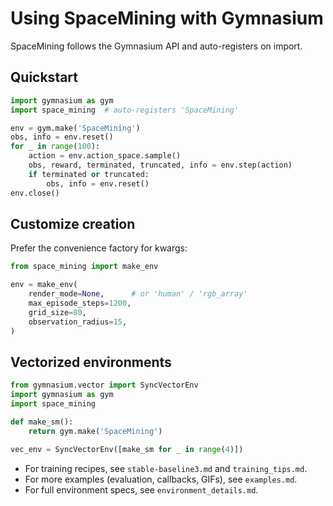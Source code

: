 # Using SpaceMining with Gymnasium

SpaceMining follows the Gymnasium API and auto-registers on import.

## Quickstart

```python
import gymnasium as gym
import space_mining  # auto-registers 'SpaceMining'

env = gym.make('SpaceMining')
obs, info = env.reset()
for _ in range(100):
    action = env.action_space.sample()
    obs, reward, terminated, truncated, info = env.step(action)
    if terminated or truncated:
        obs, info = env.reset()
env.close()
```

## Customize creation

Prefer the convenience factory for kwargs:

```python
from space_mining import make_env

env = make_env(
    render_mode=None,      # or 'human' / 'rgb_array'
    max_episode_steps=1200,
    grid_size=80,
    observation_radius=15,
)
```

## Vectorized environments

```python
from gymnasium.vector import SyncVectorEnv
import gymnasium as gym
import space_mining

def make_sm():
    return gym.make('SpaceMining')

vec_env = SyncVectorEnv([make_sm for _ in range(4)])
```

- For training recipes, see `stable-baseline3.md` and `training_tips.md`.
- For more examples (evaluation, callbacks, GIFs), see `examples.md`.
- For full environment specs, see `environment_details.md`.
